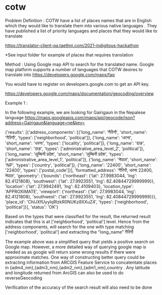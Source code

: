 # cotw
Problem Definition : COTW have a list of places names that are in English which they would like to translate them into various native languages . They have published a list of priority languages and places that they would like to translate 

https://translator-client-qa.taethni.com/2021-indigitous-hackathon

*See input folder for example of places that requires translation

Method : Using Google map API to search for the translated name. Google map platform supports a number of languages that COTW desires to translate into https://developers.google.com/maps/faq


You would have to register on developers.google.com to get an API key.  

https://developers.google.com/maps/documentation/geocoding/overview

Example 1 : 

In the following example, we are looking for Gairigaun in the Nepalese language 
https://maps.googleapis.com/maps/api/geocode/json?address=Gairigaun&language=ne&key=

{'results': [{'address_components': [{'long_name': 'गैरिगौ', 'short_name': 'गैरिगौ', 'types': ['neighborhood', 'political']}, {'long_name': 'धरना', 'short_name': 'धरना', 'types': ['locality', 'political']}, {'long_name': 'दाङ', 'short_name': 'दाङ', 'types': ['administrative_area_level_2', 'political']}, {'long_name': 'लुम्बिनी प्रदेश', 'short_name': 'लुम्बिनी प्रदेश', 'types': ['administrative_area_level_1', 'political']}, {'long_name': 'नेपाल', 'short_name': 'NP', 'types': ['country', 'political']}, {'long_name': '22400', 'short_name': '22400', 'types': ['postal_code']}], 'formatted_address': 'गैरिगौ, धरना 22400, नेपाल', 'geometry': {'bounds': {'northeast': {'lat': 27.9983044, 'lng': 82.4121808}, 'southwest': {'lat': 27.9923551, 'lng': 82.40844729999999}}, 'location': {'lat': 27.9942491, 'lng': 82.4109403}, 'location_type': 'APPROXIMATE', 'viewport': {'northeast': {'lat': 27.9983044, 'lng': 82.4121808}, 'southwest': {'lat': 27.9923551, 'lng': 82.40844729999999}}}, 'place_id': 'ChIJXfUyyIqRlzkR0NUKz8XXuZ4', 'types': ['neighborhood', 'political']}], 'status': 'OK'}

Based on the types that were classified for the result, the returned result indicates that this is at ['neighborhood', 'political'] level. Hence from the address components, will search for the one with type matching ['neighborhood', 'political'] and extracting the "long_name" गैरिगौ

The example above was a simplified query that yields a positive search on Google map. However, a more detailed way of querying google map is needed as as google will return some wrong results if there were approximate matches. One way of constructing better query could be extracting information from ARCGIS Feature Service to concatentate places in {adm4_nm},{adm3_nm},{adm2_nm},{adm1_nm},country . Any latitude and longitude returned from ArcGIS can also be used to do reverseGeocoding


Verification of the accuracy of the search result will also need to be done 





